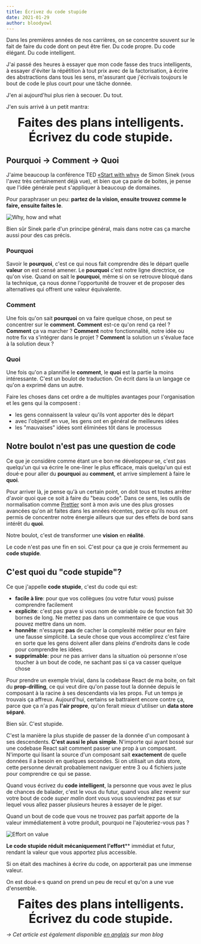 ```yaml
---
title: Écrivez du code stupide
date: 2021-01-29
author: bloodyowl
---
```


Dans les premières années de nos carrières, on se concentre souvent sur le fait
de faire du code dont on peut être fier. Du code propre. Du code élégant. Du
code intelligent.

J'ai passé des heures à essayer que mon code fasse des trucs intelligents, à
essayer d'éviter la répétition à tout prix avec de la factorisation, à écrire
des abstractions dans tous les sens, m'assurant que j'écrivais toujours le bout
de code le plus court pour une tâche donnée.

J'en ai aujourd'hui plus rien à secouer. Du tout.

J'en suis arrivé à un petit mantra:

<div style="font-size: 32px; text-align: center;">
  <strong>Faites des plans intelligents.</strong><br>
  <strong>Écrivez du code stupide.</strong>
</div>

## Pourquoi → Comment → Quoi

J'aime beaucoup la conférence TED
[«Start with why»](https://www.youtube.com/watch?v=u4ZoJKF_VuA) de Simon Sinek
(vous l'avez très certainement déjà vue), et bien que ça parle de boites, je
pense que l'idée générale peut s'appliquer à beaucoup de domaines.

Pour paraphraser un peu: **partez de la vision, ensuite trouvez comme le faire,
ensuite faites le**.

![Why, how and what](/public/images/articles/2021-01-29-ecrivez-du-code-stupide/GoldenCircle.png)

Bien sûr Sinek parle d'un principe général, mais dans notre cas ça marche aussi
pour des cas précis.

### Pourquoi

Savoir le **pourquoi**, c'est ce qui nous fait comprendre dès le départ quelle
**valeur** on est censé amener. Le **pourquoi** c'est notre ligne directrice, ce
qu'on vise. Quand on sait le **pourquoi**, même si on se retrouve bloqué dans la
technique, ça nous donne l'opportunité de trouver et de proposer des
alternatives qui offrent une valeur équivalente.

### Comment

Une fois qu'on sait **pourquoi** on va faire quelque chose, on peut se
concentrer sur le **comment**. **Comment** est-ce qu'on rend ça réel ?
**Comment** ça va marcher ? **Comment** notre fonctionnalité, notre idée ou
notre fix va s'intégrer dans le projet ? **Comment** la solution un s'évalue
face à la solution deux ?

### Quoi

Une fois qu'on a plannifié le **comment**, le **quoi** est la partie la moins
intéressante. C'est un boulot de traduction. On écrit dans la un langage ce
qu'on a exprimé dans un autre.

Faire les choses dans cet ordre a de multiples avantages pour l'organisation et
les gens qui la composent :

- les gens connaissent la valeur qu'ils vont apporter dès le départ
- avec l'objectif en vue, les gens ont en général de meilleures idées
- les "mauvaises" idées sont éliminées tôt dans le processus

## Notre boulot n'est pas une question de code

Ce que je considère comme étant un·e bon·ne développeur·se, c'est pas quelqu'un
qui va écrire le one-liner le plus efficace, mais quelqu'un qui est doué·e pour
aller du **pourquoi** au **comment**, et arrive simplement à faire le **quoi**.

Pour arriver là, je pense qu'à un certain point, on doit tous et toutes arrêter d'avoir quoi que ce soit à faire du "beau code". Dans ce sens, les outils de normalisation comme [Prettier](https://prettier.io) sont à mon avis une des plus grosses avancées qu'on ait faites dans les années récentes, parce qu'ils nous ont permis de concentrer notre énergie ailleurs que sur des effets de bord sans intérêt du **quoi**. 

Notre boulot, c'est de transformer une **vision** en **réalité**.

Le code n'est pas une fin en soi. C'est pour ça que je crois fermement au **code stupide**.

## C'est quoi du "code stupide"?

Ce que j'appelle **code stupide**, c'est du code qui est:

- **facile à lire**: pour que vos collègues (ou votre futur vous) puisse comprendre facilement
- **explicite**: c'est pas grave si vous nom de variable ou de fonction fait 30 bornes de long. Ne mettez pas dans un commentaire ce que vous pouvez mettre dans un nom.
- **honnête**: n'essayez **pas** de cacher la complexité métier pour en faire une fausse simplicité. La seule chose que vous accomplirez c'est faire en sorte que les gens doivent aller dans pleins d'endroits dans le code pour comprendre les idées.
- **supprimable**: pour ne pas arriver dans la situation où personne n'ose toucher à un bout de code, ne sachant pas si ça va casser quelque chose

Pour prendre un exemple trivial, dans la codebase React de ma boite, on fait du **prop-drilling**, ce qui veut dire qu'on passe tout la donnée depuis le composant à la racine à ses descendants via les props. Fut un temps je trouvais ça affreux. Aujourd'hui, certains se battraient encore contre ça, parce que ça n'a pas **l'air propre**, qu'on ferait mieux d'utiliser un **data store séparé**.

Bien sûr. C'est stupide.

C'est la manière la plus stupide de passer de la donnée d'un composant à ses descendents. **C'est aussi le plus simple**. N'importe qui ayant bossé sur une codebase React sait comment passer une prop à un composant. N'importe qui lisant la source d'un composant sait **exactement** de quelle données il a besoin en quelques secondes. Si on utilisait un data store, cette personne devrait probablement naviguer entre 3 ou 4 fichiers juste pour comprendre ce qui se passe.

Quand vous écrivez du **code intelligent**, la personne que vous avez le plus de chances de balader, c'est le vous du futur, quand vous allez revenir sur votre bout de code _super malin_ dont vous vous souviendrez pas et sur lequel vous allez passer plusieurs heures à essayer de le piger.

Quand un bout de code que vous ne trouvez pas parfait apporte de la valeur immédiatement à votre produit, pourquoi ne l'ajouteriez-vous pas ?

![Effort on value](/public/images/articles/2021-01-29-ecrivez-du-code-stupide/EffortValue.png)

**Le code stupide réduit mécaniquement l'effort**** immédiat et futur, rendant la valeur que vous apportez plus accessible.

Si on était des machines à écrire du code, on apporterait pas une immense valeur.

On est doué·e·s quand on prend un peu de recul et qu'on a une vue d'ensemble.

<div style="font-size: 32px; text-align: center;">
  <strong>Faites des plans intelligents.</strong><br>
  <strong>Écrivez du code stupide.</strong>
</div>

_→ Cet article est également disponible [en anglais](https://bloodyowl.io/blog/2021-01-09-write-dumb-code/) sur mon blog_